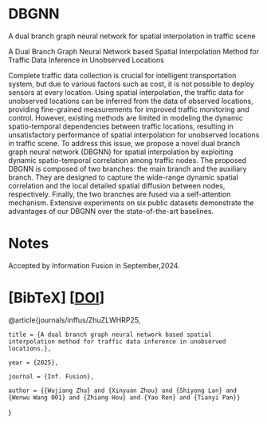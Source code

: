 # DBGNN
A dual branch graph neural network for spatial interpolation in traffic scene

A Dual Branch Graph Neural Network based Spatial Interpolation Method for Traffic Data Inference in Unobserved Locations

Complete traffic data collection is crucial for intelligent transportation system, but due to various factors such as cost, it is not possible to deploy sensors at every location. Using spatial interpolation, the traffic data for unobserved locations can be inferred from the data of observed locations, providing fine-grained measurements for improved traffic monitoring and control.
However, existing methods are limited in modeling the dynamic spatio-temporal dependencies between traffic locations, resulting in unsatisfactory performance of spatial interpolation for unobserved locations in traffic scene. To address this issue, we propose a novel dual branch graph neural network (DBGNN) for spatial interpolation by exploiting dynamic spatio-temporal correlation among traffic nodes. The proposed DBGNN is composed of two branches: the main branch and the auxiliary branch. They are designed to capture the wide-range dynamic spatial correlation and the local detailed spatial diffusion between nodes, respectively. Finally, the two branches are fused via a self-attention mechanism. Extensive experiments on six public datasets demonstrate the advantages of our DBGNN over the state-of-the-art baselines.

# Notes
Accepted by Information Fusion in September,2024.

# [BibTeX] [[DOI](https://doi.org/10.1016/j.inffus.2024.102703)]
@article{journals/inffus/ZhuZLWHRP25,

	title = {A dual branch graph neural network based spatial interpolation method for traffic data inference in unobserved locations.},
 
	year = {2025},
 
	journal = {Inf. Fusion},
 
	author = {{Wujiang Zhu} and {Xinyuan Zhou} and {Shiyong Lan} and {Wenwu Wang 001} and {Zhiang Hou} and {Yao Ren} and {Tianyi Pan}}
}
